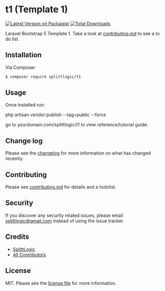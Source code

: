 # t1 (Template 1)

[![Latest Version on Packagist][ico-version]][link-packagist]
[![Total Downloads][ico-downloads]][link-downloads]

Laravel Bootstrap 5 Template 1. Take a look at [contributing.md](contributing.md) to see a to do list.

## Installation

Via Composer

``` bash
$ composer require splittlogic/t1
```

## Usage

Once installed run:

  php artisan vendor:publish --tag=public --force

 go to yourdomain.com/splittlogic/t1 to view reference/tutorial guide.

## Change log

Please see the [changelog](changelog.md) for more information on what has changed recently.

## Contributing

Please see [contributing.md](contributing.md) for details and a todolist.

## Security

If you discover any security related issues, please email splittlogic@gmail.com instead of using the issue tracker.

## Credits

- [SplittLogic][link-author]
- [All Contributors][link-contributors]

## License

MIT. Please see the [license file](license.md) for more information.

[ico-version]: https://img.shields.io/packagist/v/splittlogic/t1.svg?style=flat-square
[ico-downloads]: https://img.shields.io/packagist/dt/splittlogic/t1.svg?style=flat-square

[link-packagist]: https://packagist.org/packages/splittlogic/t1
[link-downloads]: https://packagist.org/packages/splittlogic/t1
[link-author]: https://github.com/splittlogic
[link-contributors]: ../../contributors
